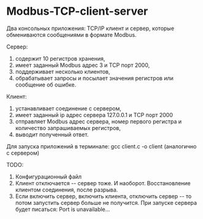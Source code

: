 # Modbus-TCP-client-server
Два консольных приложения: TCP/IP клиент и сервер, которые обмениваются сообщениями в формате Modbus.

Сервер:
1) содержит 10 регистров хранения,
2) имеет заданный Modbus адрес 3 и TCP порт 2000,
3) поддерживает несколько клиентов, 
4) обрабатывает запросы и посылает значения регистров или сообщение об ошибке.

Клиент:
1) устанавливает соединение с сервером, 
2) имеет заданный ip адрес сервера 127.0.0.1 и TCP порт 2000
3) отправляет Modbus адрес сервера, номер первого регистра и количество запрашиваемых регистров,
4) выводит полученный ответ.

Для запуска приложений в терминале: gcc client.c -o client (аналогично с сервером)

TODO:
1)	Конфигурационный файл 
2)	Клиент отключается -- сервер тоже. И наоборот. Восстановление клиентом соединения, после разрыва.
3)	Если включить сервер, включить клиента, отключить сервер -- то потом запустить сервер больше не получится. При запуске сервера будет писаться: Port is unavailable...
